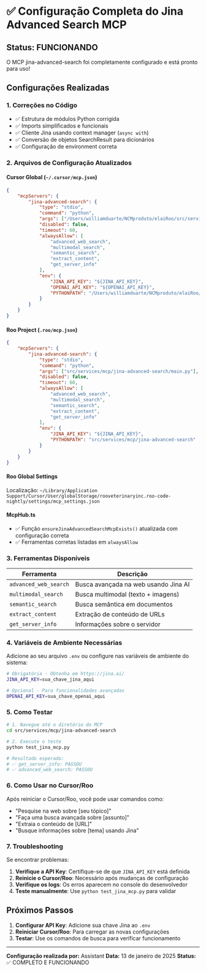 # ✅ Configuração Completa do Jina Advanced Search MCP

## Status: FUNCIONANDO

O MCP jina-advanced-search foi completamente configurado e está pronto para uso!

## Configurações Realizadas

### 1. **Correções no Código**

- ✅ Estrutura de módulos Python corrigida
- ✅ Imports simplificados e funcionais
- ✅ Cliente Jina usando context manager (`async with`)
- ✅ Conversão de objetos SearchResult para dicionários
- ✅ Configuração de environment correta

### 2. **Arquivos de Configuração Atualizados**

#### **Cursor Global** (`~/.cursor/mcp.json`)

```json
{
	"mcpServers": {
		"jina-advanced-search": {
			"type": "stdio",
			"command": "python",
			"args": ["/Users/williamduarte/NCMproduto/elaiRoo/src/services/mcp/jina-advanced-search/main.py"],
			"disabled": false,
			"timeout": 60,
			"alwaysAllow": [
				"advanced_web_search",
				"multimodal_search",
				"semantic_search",
				"extract_content",
				"get_server_info"
			],
			"env": {
				"JINA_API_KEY": "${JINA_API_KEY}",
				"OPENAI_API_KEY": "${OPENAI_API_KEY}",
				"PYTHONPATH": "/Users/williamduarte/NCMproduto/elaiRoo/src/services/mcp/jina-advanced-search"
			}
		}
	}
}
```

#### **Roo Project** (`.roo/mcp.json`)

```json
{
	"mcpServers": {
		"jina-advanced-search": {
			"type": "stdio",
			"command": "python",
			"args": ["src/services/mcp/jina-advanced-search/main.py"],
			"disabled": false,
			"timeout": 60,
			"alwaysAllow": [
				"advanced_web_search",
				"multimodal_search",
				"semantic_search",
				"extract_content",
				"get_server_info"
			],
			"env": {
				"JINA_API_KEY": "${JINA_API_KEY}",
				"PYTHONPATH": "src/services/mcp/jina-advanced-search"
			}
		}
	}
}
```

#### **Roo Global Settings**

Localização: `~/Library/Application Support/Cursor/User/globalStorage/rooveterinaryinc.roo-code-nightly/settings/mcp_settings.json`

#### **McpHub.ts**

- ✅ Função `ensureJinaAdvancedSearchMcpExists()` atualizada com configuração correta
- ✅ Ferramentas corretas listadas em `alwaysAllow`

### 3. **Ferramentas Disponíveis**

| Ferramenta            | Descrição                            |
| --------------------- | ------------------------------------ |
| `advanced_web_search` | Busca avançada na web usando Jina AI |
| `multimodal_search`   | Busca multimodal (texto + imagens)   |
| `semantic_search`     | Busca semântica em documentos        |
| `extract_content`     | Extração de conteúdo de URLs         |
| `get_server_info`     | Informações sobre o servidor         |

### 4. **Variáveis de Ambiente Necessárias**

Adicione ao seu arquivo `.env` ou configure nas variáveis de ambiente do sistema:

```bash
# Obrigatória - Obtenha em https://jina.ai/
JINA_API_KEY=sua_chave_jina_aqui

# Opcional - Para funcionalidades avançadas
OPENAI_API_KEY=sua_chave_openai_aqui
```

### 5. **Como Testar**

```bash
# 1. Navegue até o diretório do MCP
cd src/services/mcp/jina-advanced-search

# 2. Execute o teste
python test_jina_mcp.py

# Resultado esperado:
# ✅ get_server_info: PASSOU
# ✅ advanced_web_search: PASSOU
```

### 6. **Como Usar no Cursor/Roo**

Após reiniciar o Cursor/Roo, você pode usar comandos como:

- "Pesquise na web sobre [seu tópico]"
- "Faça uma busca avançada sobre [assunto]"
- "Extraia o conteúdo de [URL]"
- "Busque informações sobre [tema] usando Jina"

### 7. **Troubleshooting**

Se encontrar problemas:

1. **Verifique a API Key**: Certifique-se de que `JINA_API_KEY` está definida
2. **Reinicie o Cursor/Roo**: Necessário após mudanças de configuração
3. **Verifique os logs**: Os erros aparecem no console do desenvolvedor
4. **Teste manualmente**: Use `python test_jina_mcp.py` para validar

## Próximos Passos

1. **Configurar API Key**: Adicione sua chave Jina ao `.env`
2. **Reiniciar Cursor/Roo**: Para carregar as novas configurações
3. **Testar**: Use os comandos de busca para verificar funcionamento

---

**Configuração realizada por:** Assistant
**Data:** 13 de janeiro de 2025
**Status:** ✅ COMPLETO E FUNCIONANDO
